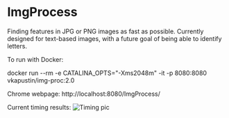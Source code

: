 # ImgProcess
Finding features in JPG or PNG images as fast as possible.  Currently designed for text-based images, with a future goal of being able to identify letters.

To run with Docker:

docker run --rm -e CATALINA_OPTS="-Xms2048m" -it -p 8080:8080 vkapustin/img-proc:2.0

Chrome webpage: http://localhost:8080/ImgProcess/


Current timing results:
![Timing pic](https://i.imgur.com/G5W63TR.png)




